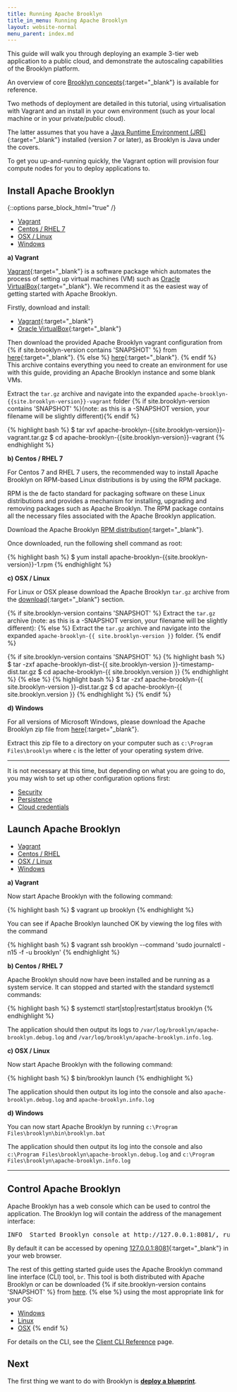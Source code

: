 ```yaml
---
title: Running Apache Brooklyn
title_in_menu: Running Apache Brooklyn
layout: website-normal
menu_parent: index.md
---
```


This guide will walk you through deploying an example 3-tier web application to a public cloud, and demonstrate the autoscaling capabilities of the Brooklyn platform.

An overview of core [Brooklyn concepts](./concept-quickstart.html){:target="_blank"} is available for reference.

Two methods of deployment are detailed in this tutorial, using virtualisation with Vagrant and an install in your own environment (such as your local machine or in your private/public cloud). 

The latter assumes that you have a [Java Runtime Environment (JRE)](https://www.java.com){:target="_blank"} installed (version 7 or later), as Brooklyn is Java under the covers. 

To get you up-and-running quickly, the Vagrant option will provision four compute nodes for you to deploy applications to. 

## Install Apache Brooklyn

{::options parse_block_html="true" /}

<ul class="nav nav-tabs">
    <li class="active impl-1-tab"><a data-target="#impl-1, .impl-1-tab" data-toggle="tab" href="#">Vagrant</a></li>
    <li class="impl-2-tab"><a data-target="#impl-2, .impl-2-tab" data-toggle="tab" href="#">Centos / RHEL 7</a></li>
    <li class="impl-3-tab"><a data-target="#impl-3, .impl-3-tab" data-toggle="tab" href="#">OSX / Linux</a></li>
    <li class="impl-4-tab"><a data-target="#impl-4, .impl-4-tab" data-toggle="tab" href="#">Windows</a></li>
</ul>

<div class="tab-content">
<div id="impl-1" class="tab-pane fade in active">

<strong class="hidden started-pdf-include">a) Vagrant</strong>

[Vagrant](https://www.vagrantup.com/){:target="_blank"} is a software package which automates the process of setting up virtual machines (VM) such as [Oracle VirtualBox](https://www.virtualbox.org){:target="_blank"}. We recommend it as the easiest way of getting started with Apache Brooklyn.

Firstly, download and install:

 * [Vagrant](https://www.vagrantup.com/downloads.html){:target="_blank"}
 * [Oracle VirtualBox](https://www.virtualbox.org/wiki/Downloads){:target="_blank"}
 
Then download the provided Apache Brooklyn vagrant configuration from {% if site.brooklyn-version contains 'SNAPSHOT' %}
from [here](https://repository.apache.org/service/local/artifact/maven/redirect?r=snapshots&g=org.apache.brooklyn&a=brooklyn-vagrant&v={{site.brooklyn-version}}&c=dist&e=zip){:target="_blank"}.
{% else %}
[here](https://www.apache.org/dyn/closer.lua?action=download&filename=brooklyn/apache-brooklyn-{{site.brooklyn-version}}/apache-brooklyn-{{site.brooklyn-version}}-vagrant.tar.gz){:target="_blank"}.
{% endif %} This archive contains everything you need to create an environment for use with this guide, providing an Apache Brooklyn instance and some blank VMs.

Extract the `tar.gz` archive and navigate into the expanded `apache-brooklyn-{{site.brooklyn-version}}-vagrant` folder {% if site.brooklyn-version contains 'SNAPSHOT' %}(note: as this is a -SNAPSHOT version, your filename will be slightly different){% endif %}

{% highlight bash %}
$ tar xvf apache-brooklyn-{{site.brooklyn-version}}-vagrant.tar.gz
$ cd apache-brooklyn-{{site.brooklyn-version}}-vagrant
{% endhighlight %}


</div>
<div id="impl-2" class="tab-pane fade">

<strong class="hidden started-pdf-include">b) Centos / RHEL 7</strong>

For Centos 7 and RHEL 7 users, the recommended way to install Apache Brooklyn on RPM-based Linux distributions is by using the RPM package. 

RPM is the de facto standard for packaging software on these Linux distributions and provides a mechanism for installing, upgrading and removing packages such as Apache Brooklyn. The RPM package contains all the necessary files associated with the Apache Brooklyn application. 

Download the Apache Brooklyn [RPM distribution](https://www.apache.org/dyn/closer.lua/brooklyn/apache-brooklyn-{{site.brooklyn-version}}/apache-brooklyn-{{site.brooklyn-version}}-1.noarch.rpm){:target="_blank"}.

Once downloaded, run the following shell command as root:

{% highlight bash %}
$ yum install apache-brooklyn-{{site.brooklyn-version}}-1.rpm
{% endhighlight %}

</div>
<div id="impl-3" class="tab-pane fade">

<strong class="hidden started-pdf-include">c) OSX / Linux</strong>

For Linux or OSX please download the Apache Brooklyn `tar.gz` archive from the [download]({{site.path.website}}/download/){:target="_blank"} section.

{% if site.brooklyn-version contains 'SNAPSHOT' %}
Extract the `tar.gz` archive (note: as this is a -SNAPSHOT version, your filename will be slightly different):
{% else %}
Extract the `tar.gz` archive and navigate into the expanded `apache-brooklyn-{{ site.brooklyn-version }}` folder.
{% endif %}

{% if site.brooklyn-version contains 'SNAPSHOT' %}
{% highlight bash %}
$ tar -zxf apache-brooklyn-dist-{{ site.brooklyn-version }}-timestamp-dist.tar.gz
$ cd apache-brooklyn-{{ site.brooklyn.version }}
{% endhighlight %}
{% else %}
{% highlight bash %}
$ tar -zxf apache-brooklyn-{{ site.brooklyn-version }}-dist.tar.gz
$ cd apache-brooklyn-{{ site.brooklyn.version }}
{% endhighlight %}
{% endif %}

</div>
<div id="impl-4" class="tab-pane fade">

<strong class="hidden started-pdf-include">d) Windows</strong>

For all versions of Microsoft Windows, please download the Apache Brooklyn zip file from [here]({{site.path.website}}/download/){:target="_blank"}. 

Extract this zip file to a directory on your computer such as `c:\Program Files\brooklyn` where `c` is the letter of your operating system drive.

</div>
</div>

---

It is not necessary at this time, but depending on what you are going to do, 
you may wish to set up other configuration options first:
 
* [Security](../ops/brooklyn_properties.html)
* [Persistence](../ops/persistence/)
* [Cloud credentials](../ops/locations/)

## Launch Apache Brooklyn

<ul class="nav nav-tabs">
    <li class="active impl-1-tab"><a data-target="#impl-1, .impl-1-tab" data-toggle="tab" href="#">Vagrant</a></li>
    <li class="impl-2-tab"><a data-target="#impl-2, .impl-2-tab" data-toggle="tab" href="#">Centos / RHEL</a></li>
    <li class="impl-3-tab"><a data-target="#impl-3, .impl-3-tab" data-toggle="tab" href="#">OSX / Linux</a></li>
    <li class="impl-4-tab"><a data-target="#impl-4, .impl-4-tab" data-toggle="tab" href="#">Windows</a></li>
</ul>

<div class="tab-content">
<div id="impl-1" class="tab-pane fade in active">

<strong class="hidden started-pdf-include">a) Vagrant</strong>

Now start Apache Brooklyn with the following command:

{% highlight bash %}
$ vagrant up brooklyn
{% endhighlight %}

You can see if Apache Brooklyn launched OK by viewing the log files with the command

{% highlight bash %}
$ vagrant ssh brooklyn --command 'sudo journalctl -n15 -f -u brooklyn'
{% endhighlight %}


</div>
<div id="impl-2" class="tab-pane fade">

<strong class="hidden started-pdf-include">b) Centos / RHEL 7</strong>

Apache Brooklyn should now have been installed and be running as a system service. It can stopped and started with the standard systemctl commands:

{% highlight bash %}
$ systemctl start|stop|restart|status brooklyn
{% endhighlight %}

The application should then output its logs to `/var/log/brooklyn/apache-brooklyn.debug.log` and `/var/log/brooklyn/apache-brooklyn.info.log`.

</div>
<div id="impl-3" class="tab-pane fade">

<strong class="hidden started-pdf-include">c) OSX / Linux</strong>

Now start Apache Brooklyn with the following command:

{% highlight bash %}
$ bin/brooklyn launch
{% endhighlight %}

The application should then output its log into the console and also `apache-brooklyn.debug.log` and `apache-brooklyn.info.log`

</div>
<div id="impl-4" class="tab-pane fade">

<strong class="hidden started-pdf-include">d) Windows</strong>

You can now start Apache Brooklyn by running `c:\Program Files\brooklyn\bin\brooklyn.bat`

The application should then output its log into the console and also `c:\Program Files\brooklyn\apache-brooklyn.debug.log` and `c:\Program Files\brooklyn\apache-brooklyn.info.log`

</div>
</div>

---

## Control Apache Brooklyn

Apache Brooklyn has a web console which can be used to control the application. The Brooklyn log will contain the 
address of the management interface:

<pre>
INFO  Started Brooklyn console at http://127.0.0.1:8081/, running classpath://brooklyn.war
</pre>

By default it can be accessed by opening [127.0.0.1:8081](http://127.0.0.1:8081){:target="_blank"} in your web browser.

The rest of this getting started guide uses the Apache Brooklyn command line interface (CLI) tool, `br`. 
This tool is both distributed with Apache Brooklyn or can be downloaded {% if site.brooklyn-version contains 'SNAPSHOT' %}
from [here](https://repository.apache.org/service/local/artifact/maven/redirect?r=snapshots&g=org.apache.brooklyn&a=brooklyn-client-cli&v={{site.brooklyn-version}}&c=bin&e=zip).
{% else %}
using the most appropriate link for your OS:

* [Windows](https://www.apache.org/dyn/closer.lua/brooklyn/apache-brooklyn-{{site.brooklyn-version}}/apache-brooklyn-{{site.brooklyn-version}}-client-cli-windows.zip)
* [Linux](https://www.apache.org/dyn/closer.lua/brooklyn/apache-brooklyn-{{site.brooklyn-version}}/apache-brooklyn-{{site.brooklyn-version}}-client-cli-linux.tar.gz)
* [OSX](https://www.apache.org/dyn/closer.lua/brooklyn/apache-brooklyn-{{site.brooklyn-version}}/apache-brooklyn-{{site.brooklyn-version}}-client-cli-macosx.tar.gz)
{% endif %}

For details on the CLI, see the [Client CLI Reference](../ops/cli/) page. 


## Next

<div class="started-pdf-exclude">

The first thing we want to do with Brooklyn is **[deploy a blueprint](blueprints.html)**.

</div>
